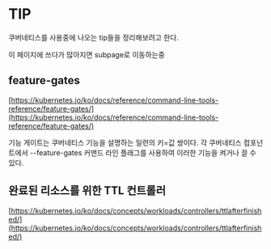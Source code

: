# TIP

쿠버네티스를 사용중에 나오는 tip들을 정리해보려고 한다.

이 페이지에 쓰다가 많아지면 subpage로 이동하는중

## feature-gates

[https://kubernetes.io/ko/docs/reference/command-line-tools-reference/feature-gates/](https://kubernetes.io/ko/docs/reference/command-line-tools-reference/feature-gates/)

기능 게이트는 쿠버네티스 기능을 설명하는 일련의 키=값 쌍이다. 각 쿠버네티스 컴포넌트에서 --feature-gates 커맨드 라인 플래그를 사용하여 이러한 기능을 켜거나 끌 수 있다.

## 완료된 리소스를 위한 TTL 컨트롤러

[https://kubernetes.io/ko/docs/concepts/workloads/controllers/ttlafterfinished/](https://kubernetes.io/ko/docs/concepts/workloads/controllers/ttlafterfinished/)


